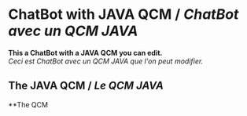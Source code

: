 # ChatBot with JAVA QCM / *ChatBot avec un QCM JAVA*

**This a ChatBot with a JAVA QCM you can edit.**    
*Ceci est ChatBot avec un QCM JAVA que l'on peut modifier.*

## The JAVA QCM / *Le QCM JAVA*
**The QCM



